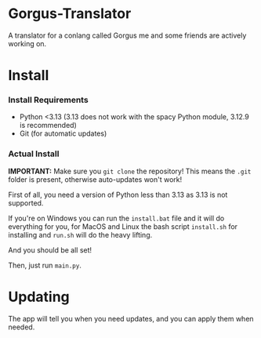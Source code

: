 # Gorgus-Translator
A translator for a conlang called Gorgus me and some friends are actively working on.

# Install

### Install Requirements
- Python <3.13 (3.13 does not work with the spacy Python module, 3.12.9 is recommended)
- Git (for automatic updates)

### Actual Install
**IMPORTANT:** Make sure you `git clone` the repository! This means the `.git` folder is present, otherwise auto-updates won't work!

First of all, you need a version of Python less than 3.13 as 3.13 is not supported.

If you're on Windows you can run the `install.bat` file and it will do everything for you,
for MacOS and Linux the bash script `install.sh` for installing and `run.sh` will do the heavy lifting.

And you should be all set!

Then, just run `main.py`.

# Updating
The app will tell you when you need updates, and you can apply them when needed.
